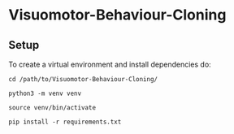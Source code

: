 # Visuomotor-Behaviour-Cloning

## Setup
To create a virtual environment and install dependencies do: 

```
cd /path/to/Visuomotor-Behaviour-Cloning/

python3 -m venv venv

source venv/bin/activate

pip install -r requirements.txt
```
